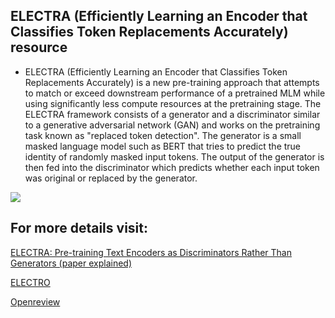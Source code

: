 ## ELECTRA (Efficiently Learning an Encoder that Classifies Token Replacements Accurately) resource

- ELECTRA (Efficiently Learning an Encoder that Classifies Token Replacements Accurately) is a new pre-training approach that attempts to match or exceed downstream performance of a pretrained MLM while using significantly less compute resources at the pretraining stage. The ELECTRA framework consists of a generator and a discriminator similar to a generative adversarial network (GAN) and works on the pretraining task known as "replaced token detection". The generator is a small masked language model such as BERT that tries to predict the true identity of randomly masked input tokens. The output of the generator is then fed into the discriminator which predicts whether each input token was original or replaced by the generator.

![](https://media.licdn.com/dms/image/C5612AQFo3MA3cfowLA/article-inline_image-shrink_1500_2232/0/1619978015713?e=1684368000&v=beta&t=gaOPPZ-GiIcEgrlFDs4zbKZiAR7arg_WGkoI-2bd_hQ)

## For more details visit:
[ELECTRA: Pre-training Text Encoders as Discriminators Rather Than Generators (paper explained)](https://www.youtube.com/watch?v=perF6Utzuko)

[ELECTRO](https://www.youtube.com/watch?v=XS9XhZaK288)

[Openreview](https://openreview.net/pdf?id=r1xMH1BtvB)
